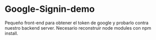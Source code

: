 # Google-Signin-demo

Pequeño front-end para obtener el token de google y probarlo contra nuestro backend server.
Necesario reconstruir node modules con npm install.
